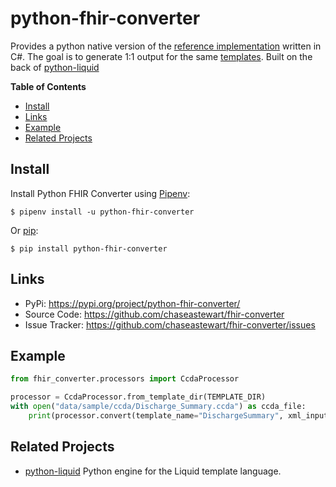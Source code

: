# python-fhir-converter

Provides a python native version of the [reference implementation](https://github.com/microsoft/FHIR-Converter) written in C#. The goal is to generate 1:1 output for the same [templates](https://github.com/microsoft/FHIR-Converter/tree/main/data/Templates). Built on the back of [python-liquid](https://github.com/jg-rp/liquid)

**Table of Contents**

- [Install](#install)
- [Links](#links)
- [Example](#example)
- [Related Projects](#related-projects)

## Install

Install Python FHIR Converter using [Pipenv](https://pipenv.pypa.io/en/latest/):

```shell
$ pipenv install -u python-fhir-converter
```

Or [pip](https://pip.pypa.io/en/stable/getting-started/):

```shell
$ pip install python-fhir-converter
```

## Links

- PyPi: https://pypi.org/project/python-fhir-converter/
- Source Code: https://github.com/chaseastewart/fhir-converter
- Issue Tracker: https://github.com/chaseastewart/fhir-converter/issues

## Example

```python
from fhir_converter.processors import CcdaProcessor

processor = CcdaProcessor.from_template_dir(TEMPLATE_DIR)
with open("data/sample/ccda/Discharge_Summary.ccda") as ccda_file:
    print(processor.convert(template_name="DischargeSummary", xml_input=ccda_file))
```

## Related Projects

- [python-liquid](https://github.com/jg-rp/liquid) Python engine for the Liquid template language.
